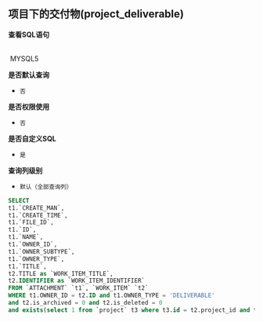 ## 项目下的交付物(project_deliverable) <!-- {docsify-ignore-all} -->



<p class="panel-title"><b>查看SQL语句</b></p>
<br>

<el-row>
&nbsp;<el-tag @click="MYSQL5 = true">MYSQL5</el-tag>
</el-row>

<br>
<p class="panel-title"><b>是否默认查询</b></p>

* `否`

<p class="panel-title"><b>是否权限使用</b></p>

* `否`

<p class="panel-title"><b>是否自定义SQL</b></p>

* `是`

<p class="panel-title"><b>查询列级别</b></p>

* `默认（全部查询列）`






<el-dialog v-model="MYSQL5" title="MYSQL5">

```sql
SELECT
t1.`CREATE_MAN`,
t1.`CREATE_TIME`,
t1.`FILE_ID`,
t1.`ID`,
t1.`NAME`,
t1.`OWNER_ID`,
t1.`OWNER_SUBTYPE`,
t1.`OWNER_TYPE`,
t1.`TITLE`,
t2.TITLE as `WORK_ITEM_TITLE`,
t2.IDENTIFIER as `WORK_ITEM_IDENTIFIER`
FROM `ATTACHMENT` `t1`, `WORK_ITEM` `t2`
WHERE t1.OWNER_ID = t2.ID and t1.OWNER_TYPE = 'DELIVERABLE'
and t2.is_archived = 0 and t2.is_deleted = 0
and exists(select 1 from `project` t3 where t3.id = t2.project_id and t3.id = #{ctx.webcontext.project_id})

```

</el-dialog>

<script>
 const { createApp } = Vue
  createApp({
    data() {
      return {
                MYSQL5 : false
        
      }
    },
    methods: {
    }
  }).use(ElementPlus).mount('#app')
</script>